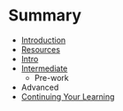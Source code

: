 # Summary

* [Introduction](README.md)
* [Resources](resources.md)
* [Intro](intro.md)
* [Intermediate](intermediate.md)
   * Pre-work
* Advanced
* [Continuing Your Learning](continuing_your_learning.md)

